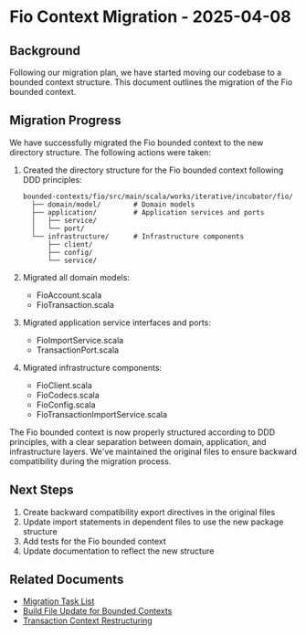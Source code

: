 # Fio Context Migration - 2025-04-08

## Background

Following our migration plan, we have started moving our codebase to a bounded context structure. This document outlines the migration of the Fio bounded context.

## Migration Progress

We have successfully migrated the Fio bounded context to the new directory structure. The following actions were taken:

1. Created the directory structure for the Fio bounded context following DDD principles:
   ```
   bounded-contexts/fio/src/main/scala/works/iterative/incubator/fio/
     ├── domain/model/        # Domain models
     ├── application/         # Application services and ports
     │   ├── service/
     │   └── port/
     └── infrastructure/      # Infrastructure components
         ├── client/
         ├── config/
         └── service/
   ```

2. Migrated all domain models:
   - FioAccount.scala
   - FioTransaction.scala

3. Migrated application service interfaces and ports:
   - FioImportService.scala
   - TransactionPort.scala

4. Migrated infrastructure components:
   - FioClient.scala
   - FioCodecs.scala
   - FioConfig.scala
   - FioTransactionImportService.scala

The Fio bounded context is now properly structured according to DDD principles, with a clear separation between domain, application, and infrastructure layers. We've maintained the original files to ensure backward compatibility during the migration process.

## Next Steps

1. Create backward compatibility export directives in the original files
2. Update import statements in dependent files to use the new package structure
3. Add tests for the Fio bounded context
4. Update documentation to reflect the new structure

## Related Documents

- [Migration Task List](202520250407-migration-task-list.md)
- [Build File Update for Bounded Contexts](202520250407-build-file-update.md)
- [Transaction Context Restructuring](202520250405-transaction-context-restructuring.md)